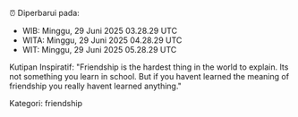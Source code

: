 ⏰ Diperbarui pada:
- WIB: Minggu, 29 Juni 2025 03.28.29 UTC
- WITA: Minggu, 29 Juni 2025 04.28.29 UTC
- WIT: Minggu, 29 Juni 2025 05.28.29 UTC

Kutipan Inspiratif:
"Friendship is the hardest thing in the world to explain. Its not something you learn in school. But if you havent learned the meaning of friendship you really havent learned anything."


Kategori: friendship

